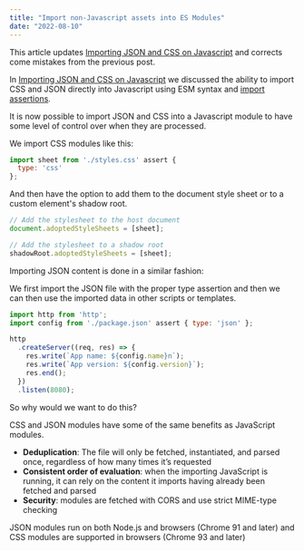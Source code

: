 ```yaml
---
title: "Import non-Javascript assets into ES Modules"
date: "2022-08-10"
---
```


This article updates [Importing JSON and CSS on Javascript](https://publishing-project.rivendellweb.net/importing-json-and-css-on-javascript/) and corrects come mistakes from the previous post.

In [Importing JSON and CSS on Javascript](https://publishing-project.rivendellweb.net/importing-json-and-css-on-javascript/) we discussed the ability to import CSS and JSON directly into Javascript using ESM syntax and [import assertions](https://v8.dev/features/import-assertions).

It is now possible to import JSON and CSS into a Javascript module to have some level of control over when they are processed.

We import CSS modules like this:

```js
import sheet from './styles.css' assert {
  type: 'css'
};
```

And then have the option to add them to the document style sheet or to a custom element's shadow root.

```js
// Add the stylesheet to the host document
document.adoptedStyleSheets = [sheet];

// Add the stylesheet to a shadow root
shadowRoot.adoptedStyleSheets = [sheet];
```

Importing JSON content is done in a similar fashion:

We first import the JSON file with the proper type assertion and then we can then use the imported data in other scripts or templates.

```js
import http from 'http';
import config from './package.json' assert { type: 'json' };

http
  .createServer((req, res) => {
    res.write(`App name: ${config.name}n`);
    res.write(`App version: ${config.version}`);
    res.end();
  })
  .listen(8080);
```

So why would we want to do this?

CSS and JSON modules have some of the same benefits as JavaScript modules.

* **Deduplication**: The file will only be fetched, instantiated, and parsed once, regardless of how many times it’s requested
* **Consistent order of evaluation**: when the importing JavaScript is running, it can rely on the content it imports having already been fetched and parsed
* **Security**: modules are fetched with CORS and use strict MIME-type checking

JSON modules run on both Node.js and browsers (Chrome 91 and later) and CSS modules are supported in browsers (Chrome 93 and later)

